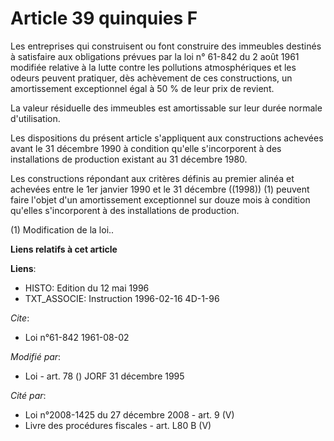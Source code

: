 # Article 39 quinquies F

Les entreprises qui construisent ou font construire des immeubles destinés à satisfaire aux obligations prévues par la loi n°
61-842 du 2 août 1961 modifiée relative à la lutte contre les pollutions atmosphériques et les odeurs peuvent pratiquer, dès
achèvement de ces constructions, un amortissement exceptionnel égal à 50 % de leur prix de revient.

La valeur résiduelle des immeubles est amortissable sur leur durée normale d'utilisation.

Les dispositions du présent article s'appliquent aux constructions achevées avant le 31 décembre 1990 à condition qu'elle
s'incorporent à des installations de production existant au 31 décembre 1980.

Les constructions répondant aux critères définis au premier alinéa et achevées entre le 1er janvier 1990 et le 31 décembre
((1998)) (1) peuvent faire l'objet d'un amortissement exceptionnel sur douze mois à condition qu'elles s'incorporent à des
installations de production.

(1) Modification de la loi..

**Liens relatifs à cet article**

**Liens**:

  - HISTO: Edition du 12 mai 1996
  - TXT_ASSOCIE: Instruction 1996-02-16 4D-1-96

_Cite_:

  - Loi n°61-842 1961-08-02

_Modifié par_:

  - Loi - art. 78 () JORF 31 décembre 1995

_Cité par_:

  - Loi n°2008-1425 du 27 décembre 2008 - art. 9 (V)
  - Livre des procédures fiscales - art. L80 B (V)
